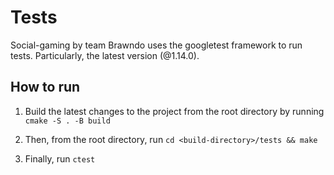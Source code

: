 # Tests

Social-gaming by team Brawndo uses the googletest framework to run tests. Particularly, the latest version (@1.14.0).

## How to run

1. Build the latest changes to the project from the root directory by running
   `cmake -S . -B build`

2. Then, from the root directory, run
   `cd <build-directory>/tests && make`

3. Finally, run `ctest`
